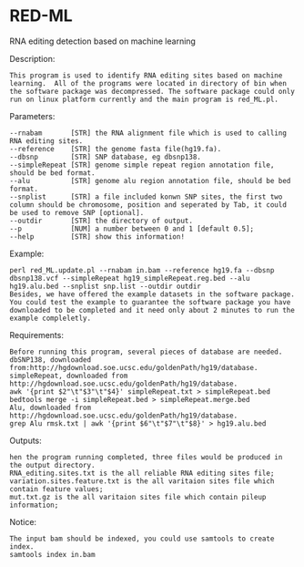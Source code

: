# RED-ML
RNA editing detection based on machine learning

Description:

    This program is used to identify RNA editing sites based on machine learning.  All of the programs were located in directory of bin when the software package was decompressed. The software package could only run on linux platform currently and the main program is red_ML.pl.

Parameters:

    --rnabam       [STR] the RNA alignment file which is used to calling RNA editing sites.
    --reference    [STR] the genome fasta file(hg19.fa).
    --dbsnp        [STR] SNP database, eg dbsnp138.
    --simpleRepeat [STR] genome simple repeat region annotation file, should be bed format.
    --alu          [STR] genome alu region annotation file, should be bed format.
    --snplist      [STR] a file included konwn SNP sites, the first two column should be chromosome, position and seperated by Tab, it could be used to remove SNP [optional].
    --outdir       [STR] the directory of output.
    --p            [NUM] a number between 0 and 1 [default 0.5];
    --help         [STR] show this information!

Example:

    perl red_ML.update.pl --rnabam in.bam --reference hg19.fa --dbsnp dbsnp138.vcf --simpleRepeat hg19_simpleRepeat.reg.bed --alu hg19.alu.bed --snplist snp.list --outdir outdir
    Besides, we have offered the example datasets in the software package. You could test the example to guarantee the software package you have downloaded to be completed and it need only about 2 minutes to run the example compleletly.

Requirements:

    Before running this program, several pieces of database are needed.
    dbSNP138, downloaded from:http://hgdownload.soe.ucsc.edu/goldenPath/hg19/database.
    simpleRepeat, downloaded from http://hgdownload.soe.ucsc.edu/goldenPath/hg19/database.
    awk '{print $2"\t"$3"\t"$4}' simpleRepeat.txt > simpleRepeat.bed
    bedtools merge -i simpleRepeat.bed > simpleRepeat.merge.bed
    Alu, downloaded from http://hgdownload.soe.ucsc.edu/goldenPath/hg19/database.
    grep Alu rmsk.txt | awk '{print $6"\t"$7"\t"$8}' > hg19.alu.bed

Outputs:

    hen the program running completed, three files would be produced in the output directory.
    RNA_editing.sites.txt is the all reliable RNA editing sites file;
    variation.sites.feature.txt is the all varitaion sites file which contain feature values;
    mut.txt.gz is the all varitaion sites file which contain pileup information;

Notice:

    The input bam should be indexed, you could use samtools to create index.
    samtools index in.bam

